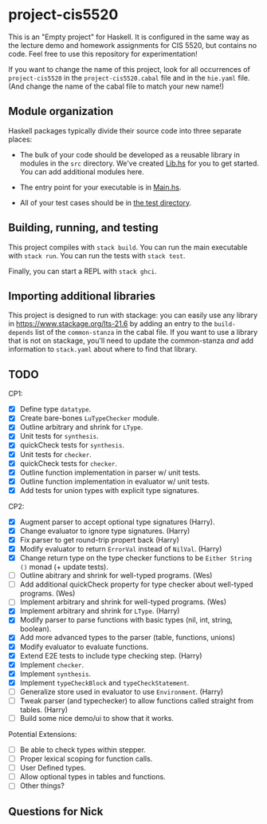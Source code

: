 # project-cis5520

This is an "Empty project" for Haskell. It is configured in the same way as
the lecture demo and homework assignments for CIS 5520, but contains no
code. Feel free to use this repository for experimentation!

If you want to change the name of this project, look for all occurrences of
`project-cis5520` in the `project-cis5520.cabal` file and in the `hie.yaml` 
file. (And change the name of the cabal file to match your new name!)

## Module organization

Haskell packages typically divide their source code into three separate places:

  - The bulk of your code should be developed as a reusable library in 
    modules in the `src` directory. We've created [Lib.hs](src/Lib.hs) 
    for you to get started. You can add additional modules here.
  
  - The entry point for your executable is in [Main.hs](app/Main.hs). 
  
  - All of your test cases should be in [the test directory](test/Spec.hs).

## Building, running, and testing

This project compiles with `stack build`. 
You can run the main executable with `stack run`.
You can run the tests with `stack test`. 

Finally, you can start a REPL with `stack ghci`.

## Importing additional libraries

This project is designed to run with stackage: you can easily use any library
in https://www.stackage.org/lts-21.6 by adding an entry to the
`build-depends` list of the `common-stanza` in the cabal file. If you want to
use a library that is not on stackage, you'll need to update the common-stanza
*and* add information to `stack.yaml` about where to find that library.

## TODO 
CP1:
- [x] Define type `datatype`.
- [x] Create bare-bones `LuTypeChecker` module.
- [x] Outline arbitrary and shrink for `LType`.
- [x] Unit tests for `synthesis`.
- [x] quickCheck tests for `synthesis`.
- [x] Unit tests for `checker`.
- [x] quickCheck tests for `checker`.
- [x] Outline function implementation in parser w/ unit tests.
- [x] Outline function implementation in evaluator w/ unit tests.
- [x] Add tests for union types with explicit type signatures.

CP2:
- [x] Augment parser to accept optional type signatures (Harry).
- [x] Change evaluator to ignore type signatures. (Harry)
- [x] Fix parser to get round-trip propert back (Harry)
- [x] Modify evaluator to return `ErrorVal` instead of `NilVal`. (Harry)
- [x] Change return type on the type checker functions to be `Either String ()` monad (+ update tests). 
- [ ] Outline abitrary and shrink for well-typed programs. (Wes)
- [ ] Add additional quickCheck property for type checker about well-typed programs. (Wes)
- [ ] Implement arbitrary and shrink for well-typed programs. (Wes)
- [x] Implement arbitrary and shrink for `LType`. (Harry)
- [x] Modify parser to parse functions with basic types (nil, int, string, boolean). 
- [x] Add more advanced types to the parser (table, functions, unions)
- [x] Modify evaluator to evaluate functions.
- [x] Extend E2E tests to include type checking step. (Harry)
- [x] Implement `checker`. 
- [x] Implement `synthesis`.
- [x] Implement `typeCheckBlock` and `typeCheckStatement`.
- [ ] Generalize store used in evaluator to use `Environment`. (Harry)
- [ ] Tweak parser (and typechecker) to allow functions called straight from tables. (Harry)
- [ ] Build some nice demo/ui to show that it works. 

Potential Extensions:
- [ ] Be able to check types within stepper. 
- [ ] Proper lexical scoping for function calls. 
- [ ] User Defined types.
- [ ] Allow optional types in tables and functions. 
- [ ] Other things?

## Questions for Nick 


